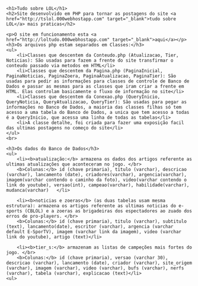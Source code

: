 
	<h1>Tudo sobre LOL</h1>
	<h2>Site desenvolvido em PHP para tornar as postagens do site <a href="http://tslol.000webhostapp.com" target="_blank">tudo sobre LOL</a> mais praticas</h2>

	<p>O site em funcionamento esta <a href="http://loltudo.000webhostapp.com" target="_blank">aqui</a></p>
	<h3>Os arquivos php estam separados em Classes:</h3>
	<ul>
		<li>Classes que descentem da Conteudo.php (Atualizacao, Tier, Noticias): São usadas para fazem a frente do site transfirmar o conteudo passado via metodos em HTML</li>
		<li>Classes que descentem da Pagina.php (PaginaInicial, PaginaNoticias, PaginaZoera, PaginaAtualizacao, PaginaTier): São usadas para pedir as informações para classes de controle de Banco de Dados e passar as mesmas para as classes que iram criar a frente em HTML. Elas controlam basicamente o fluxo de informação no site</li>
		<li>Classes que descentem da Conexao.php (QueryInicio, QueryNoticia, QueryAtualizacao, QueryTier): São usadas para pegar as informações no Banco de Dados, a maioria das classes filhas só tem acesso a uma tabela do Banco de Dados, a unica que tem acesso a todas é a QueryInicio, que acessa uma linha de todas as tabelas</li>
		<li>A classe detalhe, foi criada para fazer uma exposição facil das ultimas postagens no começo do site</li>
	</ul>
	<br>
	
	<h3>Os dados do Banco de Dados</h3>
	<ul>
		<li><b>atualização:</b> armazena os dados dos artigos referente as ultimas atualizações que aconteceram no jogo. </br>
		<b>Colunas:</b> id (chave primaria), titulo (varchar), descricao (varchar), lancamento (date), criadores(varchar), argencia(varchar), imagem(varchar contendo o caminho da foto), video(varchar contendo o link do youtube), versao(int), campeao(varchar), habilidade(varchar), mudanca(varchar)	</li>

		<li><b>noticias e zoeras</b> (as duas tabelas usam mesma estrutura): armazena os artigos referente as ultimas noticias do e-sports (CBLOL) e a zoeras as brigadeiras dos espectadores ao zuado dos erros de pro-players. </br>
		<b>Colunas:</b> id (chave primaria), titulo (varchar), subtitulo (text), lancamento(date), escritor (varchar), argencia (varchar default E-SporTV), imagem (varchar link da imagem), video (varchar link do youtube), artigo (text)</li>
		
		<li><b>tier_s:</b> armazenam as listas de campeções mais fortes do jogo. </br>
		<b>Colunas:</b> id (chave primaria), versao (varchar 30), descricao (varchar), lancamento (date), criador (varchar), site_origem (varchar), imagem (varchar), video (varchar), bufs (varchar), nerfs (varchar), tabela (varchar), explicacao (text)</li>
	<ul>
